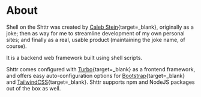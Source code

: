 # About

Shell on the Shttr was created by [Caleb Stein](https://calebstein.net){target=_blank}, originally as a joke; then as way for me to streamline development of my own personal sites; and finally as a real, usable product (maintaining the joke name, of course).

It is a backend web framework built using shell scripts.

Shttr comes configured with [Turbo](https://turbo.hotwired.dev/){target=_blank} as a frontend framework, and offers easy auto-configuration options for [Bootstrap](https://getbootstrap.com){target=_blank} and [TailwindCSS](https://tailwindcss.com){target=_blank}. Shttr supports npm and NodeJS packages out of the box as well.
